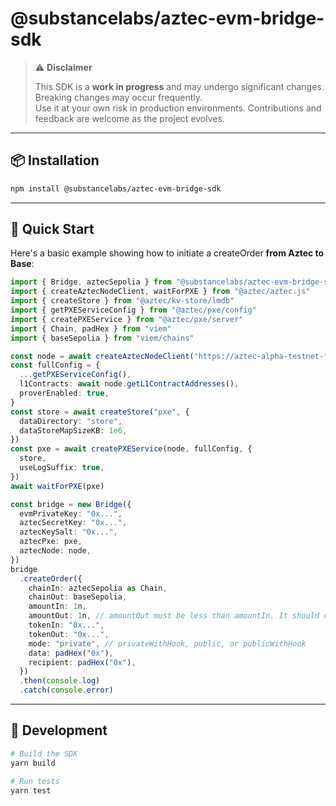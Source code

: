 # @substancelabs/aztec-evm-bridge-sdk

> ⚠️ **Disclaimer**
>
> This SDK is a **work in progress** and may undergo significant changes. Breaking changes may occur frequently.  
> Use it at your own risk in production environments. Contributions and feedback are welcome as the project evolves.

---

## 📦 Installation

```bash
npm install @substancelabs/aztec-evm-bridge-sdk
```

---

## 🚀 Quick Start

Here's a basic example showing how to initiate a createOrder **from Aztec to Base**:

```ts
import { Bridge, aztecSepolia } from "@substancelabs/aztec-evm-bridge-sdk"
import { createAztecNodeClient, waitForPXE } from "@aztec/aztec.js"
import { createStore } from "@aztec/kv-store/lmdb"
import { getPXEServiceConfig } from "@aztec/pxe/config"
import { createPXEService } from "@aztec/pxe/server"
import { Chain, padHex } from "viem"
import { baseSepolia } from "viem/chains"

const node = await createAztecNodeClient("https://aztec-alpha-testnet-fullnode.zkv.xyz")
const fullConfig = {
  ...getPXEServiceConfig(),
  l1Contracts: await node.getL1ContractAddresses(),
  proverEnabled: true,
}
const store = await createStore("pxe", {
  dataDirectory: "store",
  dataStoreMapSizeKB: 1e6,
})
const pxe = await createPXEService(node, fullConfig, {
  store,
  useLogSuffix: true,
})
await waitForPXE(pxe)

const bridge = new Bridge({
  evmPrivateKey: "0x...",
  aztecSecretKey: "0x...",
  aztecKeySalt: "0x...",
  aztecPxe: pxe,
  aztecNode: node,
})
bridge
  .createOrder({
    chainIn: aztecSepolia as Chain,
    chainOut: baseSepolia,
    amountIn: 1n,
    amountOut: 1n, // amountOut must be less than amountIn. It should count the slippage
    tokenIn: "0x...",
    tokenOut: "0x...", 
    mode: "private", // privateWithHook, public, or publicWithHook
    data: padHex("0x"),
    recipient: padHex("0x"),
  })
  .then(console.log)
  .catch(console.error)
```

---


## 🧪 Development

```bash
# Build the SDK
yarn build

# Run tests
yarn test
```